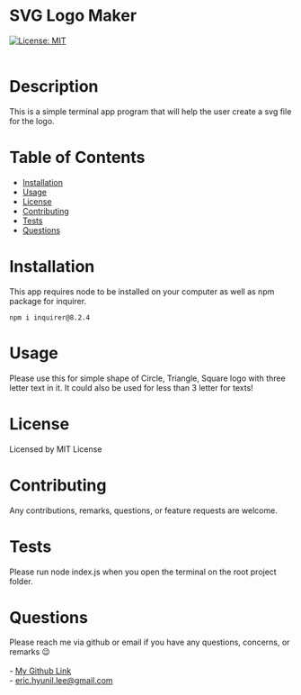 
        
# SVG Logo Maker
[![License: MIT](https://img.shields.io/badge/License-MIT-yellow.svg)](https://opensource.org/licenses/MIT)<br><br>

# Description

This is a simple terminal app program that will help the user create a svg file for the logo.

# Table of Contents

* [Installation](#installation)
* [Usage](#usage)
* [License](#license)
* [Contributing](#contributing)
* [Tests](#tests)
* [Questions](#questions)

# Installation

This app requires node to be installed on your computer as well as npm package for inquirer.

```
npm i inquirer@8.2.4
```

# Usage

Please use this for simple shape of Circle, Triangle, Square logo with three letter text in it. It could also be used for less than 3 letter for texts!

# License

Licensed by MIT License

# Contributing

Any contributions, remarks, questions, or feature requests are welcome.

# Tests

Please run node index.js when you open the terminal on the root project folder.

# Questions

Please reach me via github or email if you have any questions, concerns, or remarks 😉<br><br>
    - [My Github Link](https://github.com/ericeya) <br>
    - eric.hyunil.lee@gmail.com
        
        